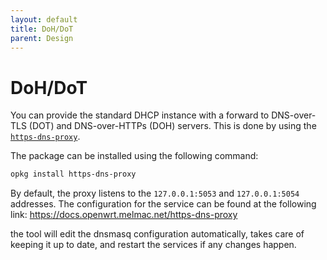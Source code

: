 ```yaml
---
layout: default
title: DoH/DoT
parent: Design
---
```


# DoH/DoT

You can provide the standard DHCP instance with a forward to DNS-over-TLS (DOT) and DNS-over-HTTPs (DOH) servers.
This is done by using the [`https-dns-proxy`](https://openwrt.org/docs/guide-user/services/dns/doh_dnsmasq_https-dns-proxy).

The package can be installed using the following command:

```bash
opkg install https-dns-proxy
```

By default, the proxy listens to the `127.0.0.1:5053` and `127.0.0.1:5054` addresses. The configuration for the service can be found at the
following link: https://docs.openwrt.melmac.net/https-dns-proxy

the tool will edit the dnsmasq configuration automatically, takes care of keeping it up to date, and restart the
services if any changes happen.
